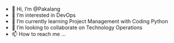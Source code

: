 - 👋 Hi, I’m @Pakalang
- 👀 I’m interested in DevOps
- 🌱 I’m currently learning Project Management with Coding Python
- 💞️ I’m looking to collaborate on Technology Operations
- 📫 How to reach me ...

<!---
Pakalang/Pakalang is a ✨ special ✨ repository because its `README.md` (this file) appears on your GitHub profile.
You can click the Preview link to take a look at your changes.
--->
